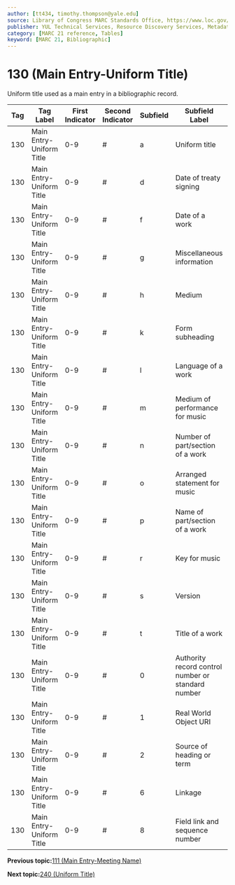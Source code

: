 ```yaml
---
author: [tt434, timothy.thompson@yale.edu]
source: Library of Congress MARC Standards Office, https://www.loc.gov/marc/bibliographic/bd130.html
publisher: YUL Technical Services, Resource Discovery Services, Metadata Services Unit
category: [MARC 21 reference, Tables]
keyword: [MARC 21, Bibliographic]
---
```


# 130 \(Main Entry-Uniform Title\)

Uniform title used as a main entry in a bibliographic record.

|Tag|Tag Label|First Indicator|Second Indicator|Subfield|Subfield Label|Repeatable|
|---|---------|---------------|----------------|--------|--------------|----------|
|130|Main Entry-Uniform Title|0-9|\#|a|Uniform title|F|
|130|Main Entry-Uniform Title|0-9|\#|d|Date of treaty signing|T|
|130|Main Entry-Uniform Title|0-9|\#|f|Date of a work|F|
|130|Main Entry-Uniform Title|0-9|\#|g|Miscellaneous information|T|
|130|Main Entry-Uniform Title|0-9|\#|h|Medium|F|
|130|Main Entry-Uniform Title|0-9|\#|k|Form subheading|T|
|130|Main Entry-Uniform Title|0-9|\#|l|Language of a work|F|
|130|Main Entry-Uniform Title|0-9|\#|m|Medium of performance for music|T|
|130|Main Entry-Uniform Title|0-9|\#|n|Number of part/section of a work|T|
|130|Main Entry-Uniform Title|0-9|\#|o|Arranged statement for music|F|
|130|Main Entry-Uniform Title|0-9|\#|p|Name of part/section of a work|T|
|130|Main Entry-Uniform Title|0-9|\#|r|Key for music|F|
|130|Main Entry-Uniform Title|0-9|\#|s|Version|T|
|130|Main Entry-Uniform Title|0-9|\#|t|Title of a work|F|
|130|Main Entry-Uniform Title|0-9|\#|0|Authority record control number or standard number|T|
|130|Main Entry-Uniform Title|0-9|\#|1|Real World Object URI|T|
|130|Main Entry-Uniform Title|0-9|\#|2|Source of heading or term|F|
|130|Main Entry-Uniform Title|0-9|\#|6|Linkage|F|
|130|Main Entry-Uniform Title|0-9|\#|8|Field link and sequence number|T|

**Previous topic:**[111 \(Main Entry-Meeting Name\)](../tables/111_bib_table.md)

**Next topic:**[240 \(Uniform Title\)](../tables/240_bib_table.md)


